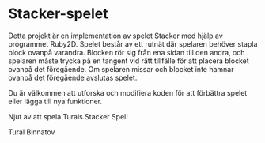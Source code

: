 # Stacker-spelet

Detta projekt är en implementation av spelet Stacker med hjälp av programmet Ruby2D. 
Spelet består av ett rutnät där spelaren behöver stapla block ovanpå varandra. 
Blocken rör sig från ena sidan till den andra, och spelaren måste trycka på en tangent vid rätt tillfälle för att placera blocket ovanpå det föregående. 
Om spelaren missar och blocket inte hamnar ovanpå det föregående avslutas spelet.

Du är välkommen att utforska och modifiera koden för att förbättra spelet eller lägga till nya funktioner.

Njut av att spela Turals Stacker Spel!


Tural Binnatov
